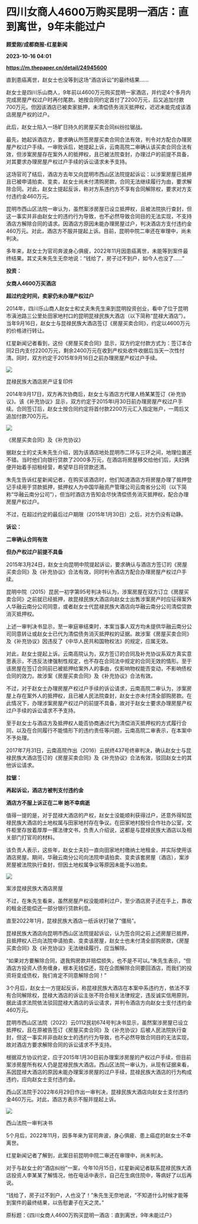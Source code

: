 # 四川女商人4600万购买昆明一酒店：直到离世，9年未能过户
**顾爱刚/成都商报-红星新闻**

**2023-10-16 04:01**

**https://m.thepaper.cn/detail/24945600**

直到患癌离世，赵女士也没等到这场“酒店诉讼”的最终结果……

赵女士是四川乐山商人，9年前以4600万元购买昆明一家酒店，并约定4个多月内完成房屋产权过户时再付尾款。她按合同约定首付了2200万元，后又追加付款700万元。但因该酒店已被卖家抵押，未清偿债务消灭抵押权，迟迟未能完成该酒店房屋产权的过户。

此后，赵女士陷入一场旷日持久的房屋买卖合同纠纷拉锯战。

最先，她起诉酒店方，要求确认所签房屋买卖合同合法有效，判令对方配合办理房屋产权过户手续。一审败诉后，她提起上诉，云南高院二审确认该买卖合同合法有效，但涉案房屋存在案外人的抵押权，且已被法院查封，办理过户的前提不具备，对其要求办理房屋产权过户手续的诉讼请求未予支持。

这场官司了结后，酒店方去年又向昆明市西山区法院提起诉讼：以涉案房屋已抵押且已被申请拍卖、变卖，赵女士尚未付清购房款，合同无法继续履行为由，要求解除合同。对此，赵女士提起反诉，称对方系违约方不享有合同解除权，要求对方支付违约金460万元。

昆明市西山区法院一审认为，虽然案涉房屋已设立抵押权，且被法院执行查封，但这一事实并非由赵女士的违约行为导致，也不必然导致合同目的无法实现，不支持酒店方解除合同的请求。因酒店方原因未能办理房屋过户，判决酒店方支付违约金460万元。对此，酒店方不服并提起上诉。目前，昆明中院二审还在审理中，尚未判决。

多年来，赵女士为官司奔波身心俱疲，2022年11月因患癌离世，未能等到案件最终结果。其丈夫朱先生无奈地说：“钱给了，房子过不到户，如今人也没了……”

**投资：**

**女商人4600万买酒店**

**超过约定时间，卖家仍未办理产权过户**

2014年，四川乐山商人赵女士和丈夫朱先生来到昆明投资创业，看中了位于昆明市滇池路三公里处田家地村口的昆明昆禄民族大酒店（以下简称“昆禄大酒店”）。当年9月16日，赵女士与昆禄民族大酒店签订《房屋买卖合同》，约定以4600万元的价格进行转让。

红星新闻记者看到，这份《房屋买卖合同》显示，双方约定付款方式为：签订本合同2日内支付2200万元，剩余2400万元在收到产权处收件收据后当天一次性付清。同时，双方约定于2015年9月16日之前办理房屋产权过户手续。

![](https://imagecloud.thepaper.cn/thepaper/image/274/285/816.jpg)

昆禄民族大酒店房产证复印件

2014年9月17日，双方再次协商后，赵女士与酒店方代理人杨某某签订《补充协议》。该《补充协议》显示，双方约定于2015年l月30日前办理房屋产权过户手续。合同签订后，赵女士按合同约定将首付款2200万元汇⼊指定账户，一周后又追加付款700万元。

![](https://imagecloud.thepaper.cn/thepaper/image/274/285/817.jpg)

《房屋买卖合同》及《补充协议》

据赵女士的丈夫朱先生介绍，因为该酒店地处昆明市二环与三环之间，地理位置还不错。当时他们向银行贷款了2000多万元，在酒店将房屋移交给他们后，夫妇俩便开始着手招租经营，希望早日将贷款还清。

朱先生告诉红星新闻记者，在购买该酒店时，他们知道酒店方将房屋办理了抵押登记手续用于贷款抵押，抵押权人为中国华融资产管理公司云南省分公司（以下简称“华融云南分公司”），但当时酒店方告知会尽快清偿债务消灭抵押权，配合办理房屋产权过户。

不过，在超过约定的最后过户期限（2015年1月30日）之后，对方仍没有动静。

**诉讼：**

**二审确认合同有效**

**但办产权过户前提不具备**

2015年3月24日，赵女士向昆明中院提起诉讼，要求确认与酒店方签订的《房屋买卖合同》及《补充协议》合法有效，同时判令酒店方配合办理房屋产权过户手续。

昆明中院（2015）昆民一初字第95号判决书认为，涉案房屋在双方订立《房屋买卖合同》之前就已经抵押，故昆禄民族大酒店向赵女士出售涉案房产时应征得案外人华融云南分公司同意，或者赵女士代昆禄民族大酒店向华融云南分公司清偿贷款消灭抵押权。

上述一审判决书显示，至一审庭审结束时，本案当事人双方均未提供华融云南分公司同意转让或赵女士已代为清偿债务消灭抵押权的证据。故涉案《房屋买卖合同》及《补充协议》因违反了《中华人民共和国物权法》的规定，应属无效。

对此，赵女士提起上诉。云南高院认为，双方签订的合同及补充协议系双方真实意思表示，不违反法律强制性规定，也不存在合同法中规定的合同无效的情形。至于该房屋在签订合同前已被抵押给案外人的事由，仅影响物权能否变动，不影响债权合同的效力。故涉案《房屋买卖合同》及《补充协议》合法有效。

不过，对于赵女士办理房屋产权过户手续的诉讼请求，云南高院二审认为，涉案房屋上存在案外人的抵押权，且已被人民法院查封，赵女士亦未付清全部购房款。在此情况下，办理涉案房屋产权过户的前提不具备，故对于赵女士要求办理房屋产权过户手续的诉讼请求不予支持。

至于赵女士与酒店方及抵押权人能否协商通过代为清偿消灭抵押权的方式履行合同，以及在合同履行不能情形下的违约责任等问题，云南高院二审表示，在本案中不予处理。

2017年7月31日，云南高院作出（2016）云民终437号终审判决，确认赵女士与昆禄民族大酒店签订的《房屋买卖合同》及《补充协议》合法有效，驳回赵女士的其他诉讼请求。

**拉锯：**

**再起诉讼，酒店方被判支付违约金**

**酒店方不服上诉正在二审 她不幸病逝**

值得一提的是，对于昆禄大酒店的产权，赵女士没能顺利获得过户，还意外得知昆禄民族大酒店的土地权属与田家地村存在争议。在田家地村股份合作社办公室，文件柜里存放着厚厚一摞法律文书，负责人介绍说，这都是与昆禄民族大酒店以及相关部门打官司的材料。

该负责人表示，这些年，赵女士夫妇一直向田家地村缴纳土地租金，并实际使用该酒店房屋。期间，华融云南分公司向法院申请拍卖、变卖该套房屋（酒店），案涉房屋被法院执行查封，但因土地权属争议等原因未能予以拍卖。

![](https://imagecloud.thepaper.cn/thepaper/image/274/285/818.jpg)

案涉昆禄民族大酒店房屋

不过，在朱先生看来，虽然房屋产权没能顺利过户，至少酒店房子还在手上，靠收的租金还能偿还一部分银行贷款利息。

直至2022年1月，昆禄民族大酒店一纸诉状打破了“僵局”。

昆禄民族大酒店向昆明市西山区法院提起诉讼，认为签合同之前上述房屋已抵押，且抵押权人已向法院申请拍卖、变卖该房屋，赵女士也未付清全部购房款，《房屋买卖合同》及《补充协议》无法继续履行，应当解除。

“如果对方要解除合同，退我购房款并赔偿损失，也不是不可以。”朱先生表示，“但酒店方投资人债务缠身，根本无钱偿还，现在企图解除合同要回酒店，而我们的投资将变成债权，我们肯定不同意解除合同！”

3个月后，赵女士一方提起反诉，称昆禄民族大酒店在本案中系违约方，依法不享有合同解除权，昆禄大酒店的诉讼主张不符合相关法律规定，违反诚实信用原则，据此请求法院依法驳回昆禄大酒店的诉讼请求，并判令酒店方向赵女士支付违约金460万元。

昆明市西山区法院（2022）云0112民初674号判决书显示，虽然案涉房屋已设立抵押权，且在原被告签订《房屋买卖合同》及《补充协议》后被人民法院执行查封，但这一事实并非由赵女士的违约行为导致，也不必然导致合同目的无法实现，故对酒店方要求解除合同的诉讼请求不予支持。

根据双方协议约定，应于2015年1月30日前办理案涉房屋的产权过户手续，但目前案涉房屋所有权人仍是昆禄民族大酒店。西山区法院一审认为，从现有证据来看，系因昆禄大酒店的原因未能办理案涉房屋的过户手续，昆禄民族大酒店的行为构成违约，应向赵女士支付违约金。

西山区法院于2022年6月29日作出一审判决，昆禄民族大酒店向赵女士支付违约金460万元。对此，酒店方表示不服并提起上诉。

![](https://imagecloud.thepaper.cn/thepaper/image/274/285/819.png)

西山法院一审判决书

5个月后，2022年11月，因多年来为官司奔波，身心俱疲、患上癌症的赵女士不幸离世。

红星新闻记者了解到，此案目前昆明中院二审还在审理中，尚未判决。

对于与赵女士的“酒店纠纷”一案，今年10月15日，红星新闻记者联系昆禄民族大酒店投资人李某某了解情况，他在电话中表示，自己在生病住院中，等病好了以后再说。

“钱给了，房子过不到户，人也没了！”朱先生无奈地说，“不知道什么时候才能等到案件的最终结果，以告慰妻子在天之灵。”

原标题：《四川女商人4600万购买昆明一酒店：直到离世，9年未能过户》